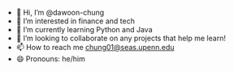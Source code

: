 - 👋 Hi, I’m @dawoon-chung
- 👀 I’m interested in finance and tech
- 🌱 I’m currently learning Python and Java
- 💞️ I’m looking to collaborate on any projects that help me learn!
- 📫 How to reach me chung01@seas.upenn.edu
- 😄 Pronouns: he/him


<!---
dawoon-chung/dawoon-chung is a ✨ special ✨ repository because its `README.md` (this file) appears on your GitHub profile.
You can click the Preview link to take a look at your changes.
--->
